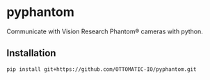 pyphantom
=========

Communicate with Vision Research Phantom® cameras with python.

Installation
------------
```
pip install git+https://github.com/OTTOMATIC-IO/pyphantom.git
```

